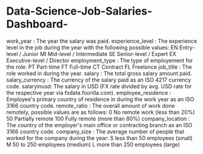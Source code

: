 # Data-Science-Job-Salaries-Dashboard-


work_year	: The year the salary was paid.
experience_level	: The experience level in the job during the year with the following possible values: EN Entry-level / Junior MI Mid-level / Intermediate SE Senior-level / Expert EX Executive-level / Director
employment_type :	The type of employement for the role: PT Part-time FT Full-time CT Contract FL Freelance
job_title :	The role worked in during the year.
salary :	The total gross salary amount paid.
salary_currency :	The currency of the salary paid as an ISO 4217 currency code.
salaryinusd: 	The salary in USD (FX rate divided by avg. USD rate for the respective year via fxdata.foorilla.com).
employee_residence :	Employee's primary country of residence in during the work year as an ISO 3166 country code.
remote_ratio :	The overall amount of work done remotely, possible values are as follows: 0 No remote work (less than 20%) 50 Partially remote 100 Fully remote (more than 80%)
company_location :	The country of the employer's main office or contracting branch as an ISO 3166 country code.
company_size :	The average number of people that worked for the company during the year: S less than 50 employees (small) M 50 to 250 employees (medium) L more than 250 employees (large)
